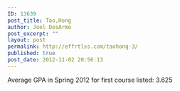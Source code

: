 ```yaml
---
ID: 13639
post_title: Tao,Hong
author: Joel DesArmo
post_excerpt: ""
layout: post
permalink: http://effrtlss.com/taohong-3/
published: true
post_date: 2012-11-02 20:56:13
---
```

<p>Average GPA in Spring 2012 for first course listed: 3.625</p>